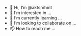 - 👋 Hi, I’m @aktsmhmt
- 👀 I’m interested in ...
- 🌱 I’m currently learning ...
- 💞️ I’m looking to collaborate on ...
- 📫 How to reach me ... 

<!---
aktsmhmt/aktsmhmt is a ✨ special ✨ repository because its `README.md` (this file) appears on your GitHub profile.
You can click the Preview link to take a look at your changes.
--->
